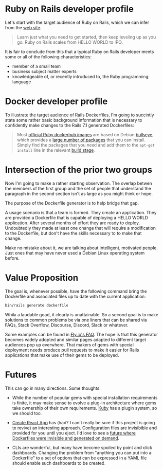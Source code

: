 # Ruby on Rails developer profile

Let's start with the target audience of Ruby on Rails, which we can infer from the [web site](https://rubyonrails.org/).

> Learn just what you need to get started, then keep leveling up as you go. Ruby on Rails scales from HELLO WORLD to IPO.

It is fair to conclude from this that a typical Ruby on Rails developer meets some or all of the following characteristics:

 * member of a small team
 * business subject matter experts
 * knowledgeable of, or recently introduced to, the Ruby programming language

# Docker developer profile

To illustrate the target audience of Rails Dockerfiles, I'm going to succintly state some rather basic background information that is necessary to confidently make changes to the Rails 7.1 generated Dockerfiles:

> Most [official Ruby dockerhub images](https://hub.docker.com/_/ruby)
> are based on Debian [bullseye](https://www.debian.org/releases/bullseye/),
> which provides a [large number of packages](https://packages.debian.org/stable/)
> that you can install.
> Simply find the packages that you need and add them to the `apt-get install` line
> in the relevant [build stage](https://docs.docker.com/build/building/multi-stage/).

# Intersection of the prior two groups

Now I'm going to make a rather starting observation.  The overlap betwen the members of the first group and the set of people that understand the paragraph in the second section isn't as large as you might think or hope.

The purpose of the Dockerfile generator is to help bridge that gap.

A usage scenario is that a team is formed.  They create an application.  They are provided a Dockerfile that is capable of deploying a HELLO WORLD application.  After several months of effort they are ready to deploy.  Undoubtedly they made at least one change that will require a modification to the Dockerfile, but don't have the skills necessary to to make that change.

Make no mistake about it, we are talking about intelligent, motivated people.  Just ones that may have never used a Debian Linux operating system before.

# Value Proposition

The goal is, whenever possible, have the following command bring the Dockerfile and associated files up to date with the current application:

```cmd
bin/rails generate dockerfile
```

Whila a laudable goad, it clearly is unattainable.  So a second goal is to make solutions to common problems be via one liners that can be shared via FAQs, Stack Overflow, Discourse, Discord, Slack or whatever.

Some examples can be found in [Fly.io's FAQ](https://fly.io/docs/rails/getting-started/dockerfiles/).  The hope is that this generator becomes widely adopted and similar pages adapted to different target audiences pop up everwhere.  That makers of gems with special deployment needs produce pull requests to make it easier for Rails applications that make use of their gems to be deployed.

# Futures

This can go in many directions.  Some thoughts.

* While the number of popular gems with special installation requirements is finite, it may make sense to evolve a plug-in architecture where gems take ownership of their own requirements.  [Kuby](https://getkuby.io/) has a plugin system, so we should too.

* [Create React App](https://reactjs.org/docs/create-a-new-react-app.html) has (had? I can't really be sure if this project is going to revive) an interesting approach.  Configuration files are invisibible and provided for you until you eject.  I'd love to see a [future where Dockerfiles were invisible and generated on demand](https://fly.io/ruby-dispatch/dockerfile-less-deploys/).

* CLIs are wonderful, but many have become spoiled by point and click dashboards.  Changing the problem from "anything you can put into a Dockerfile" to a set of options that can be expressed in a YAML file should enable such dashboards to be created.
